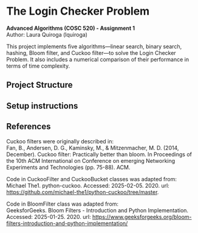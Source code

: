 # The Login Checker Problem
**Advanced Algorithms (COSC 520) - Assignment 1**     
Author: Laura Quiroga (lquiroga)     

This project implements five algorithms—linear search, binary search, hashing, Bloom filter, and Cuckoo filter—to solve the Login Checker Problem. It also includes a numerical comparison of their performance in terms of time complexity.     

## Project Structure

## Setup instructions   

## References
Cuckoo filters were originally described in:       
        Fan, B., Andersen, D. G., Kaminsky, M., & Mitzenmacher, M. D. (2014, December).
        Cuckoo filter: Practically better than bloom.
        In Proceedings of the 10th ACM International on Conference on emerging Networking Experiments and Technologies (pp. 75-88). ACM.

Code in CuckooFilter and CuckooBucket classes was adapted from:      
Michael The1. python-cuckoo. Accessed: 2025-02-05. 2020. url: https://github.com/michael-the1/python-cuckoo/tree/master.

Code in BloomFilter class was adapted from:     
GeeksforGeeks. Bloom Filters - Introduction and Python Implementation.
Accessed: 2025-01-25. 2020. url: https://www.geeksforgeeks.org/bloom-filters-introduction-and-python-implementation/
